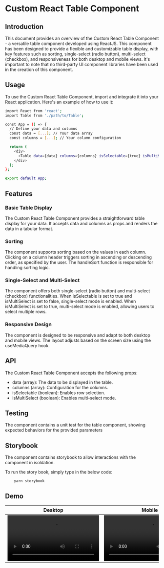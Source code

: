 # Custom React Table Component

## Introduction

This document provides an overview of the Custom React Table Component - a versatile table component developed using ReactJS. This component has been designed to provide a flexible and customizable table display, with key features such as sorting, single-select (radio button), multi-select (checkbox), and responsiveness for both desktop and mobile views. It's important to note that no third-party UI component libraries have been used in the creation of this component.

## Usage

To use the Custom React Table Component, import and integrate it into your React application. Here's an example of how to use it:

```bash
import React from 'react';
import Table from './path/to/Table';

const App = () => {
  // Define your data and columns
  const data = [...]; // Your data array
  const columns = [...]; // Your column configuration

  return (
    <div>
      <Table data={data} columns={columns} isSelectable={true} isMultiSelect={true} />
    </div>
  );
};

export default App;
```

## Features

### Basic Table Display

The Custom React Table Component provides a straightforward table display for your data. It accepts data and columns as props and renders the data in a tabular format.

### Sorting

The component supports sorting based on the values in each column. Clicking on a column header triggers sorting in ascending or descending order, as specified by the user. The handleSort function is responsible for handling sorting logic.

### Single-Select and Multi-Select

The component offers both single-select (radio button) and multi-select (checkbox) functionalities. When isSelectable is set to true and isMultiSelect is set to false, single-select mode is enabled. When isMultiSelect is set to true, multi-select mode is enabled, allowing users to select multiple rows.

### Responsive Design

The component is designed to be responsive and adapt to both desktop and mobile views. The layout adjusts based on the screen size using the useMediaQuery hook.

## API

The Custom React Table Component accepts the following props:

- data (array): The data to be displayed in the table.
- columns (array): Configuration for the columns.
- isSelectable (boolean): Enables row selection.
- isMultiSelect (boolean): Enables multi-select mode.

## Testing

The component contains a unit test for the table component, showing expected behaviors for the provided parameters

## Storybook

The component contains storybook to allow interactions with the component in isoldation.

To run the story book, simply type in the below code:

```bash
    yarn storybook
```

## Demo

| Desktop | Mobile |
| ------------- | ------------- |
| <video src="https://github.com/DJPajares/custom-react-table-component/assets/91174577/61b92bb5-7d1b-4d97-ab13-fb4a760439e2" />l  | <video src="https://github.com/DJPajares/custom-react-table-component/assets/91174577/bd63be03-fa4d-41a0-b203-bd495f6ccd6b" />  |
